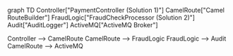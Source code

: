 graph TD
  Controller["PaymentController (Solution 1)"]
  CamelRoute["Camel RouteBuilder"]
  FraudLogic["FraudCheckProcessor (Solution 2)"]
  Audit["AuditLogger"]
  ActiveMQ["ActiveMQ Broker"]

  Controller --> CamelRoute
  CamelRoute --> FraudLogic
  FraudLogic --> Audit
  CamelRoute --> ActiveMQ
